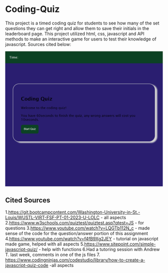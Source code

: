 # Coding-Quiz

This project is a timed coding quiz for students to see how many of the set questions they can get right and allow them to save their initials in the leaderboard page. This project utilized html, css, javascript and API methods to make an interactive game for users to test their knowledge of javascript. Sources cited below:

[![coding-quiz alt text](./my-assets/quiz-screenshot.png)](./my-assets/quiz-screenshot.png)

## Cited Sources
1.https://git.bootcampcontent.com/Washington-University-in-St.-Louis/WUSTL-VIRT-FSF-PT-01-2023-U-LOLC - all aspects
2.https://www.w3schools.com/quiztest/quiztest.asp?qtest=JS - for questions
3.https://www.youtube.com/watch?v=LQGTb112N_c - made sense of the code for the question/answer portion of this assignment
4.https://www.youtube.com/watch?v=f4fB9Xg2JEY - tutorial on javascript made game, helped with all aspects
5.https://www.sitepoint.com/simple-javascript-quiz/ - help with functions
6.Had a tutoring session with Andrew T. last week, comments in one of the js files
7. https://www.codingninjas.com/codestudio/library/how-to-create-a-javascript-quiz-code -all aspects